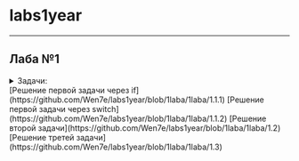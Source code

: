 # labs1year
________________
## Лаба №1
<details>
  <summary>Задачи:</summary>
  
     1. Создать программу, предлагающую пользователю получтиь информацию об одной из 6ти валют мира.
     В программе должна содержаться краткая ( название ) и развёрнутая информация.
     При выборе пользователем одной из валют на экран выводится подробная информация об этой валюте.
     Реализовать два метода решения: через if и через switch. 
     2. Создать программу, имеющую 2 функции:
     - вывод факториала любого числа
     - последовательности простых чисел от 0 до указанного пользователем числа.
     3*. Написать программу, находящую все 4х значные числа "Вампиры".
</details>
[Решение первой задачи через if](https://github.com/Wen7e/labs1year/blob/1laba/1laba/1.1.1)
[Решение первой задачи через switch](https://github.com/Wen7e/labs1year/blob/1laba/1laba/1.1.2)
[Решение второй задачи](https://github.com/Wen7e/labs1year/blob/1laba/1laba/1.2)
[Решение третей задачи](https://github.com/Wen7e/labs1year/blob/1laba/1laba/1.3)

